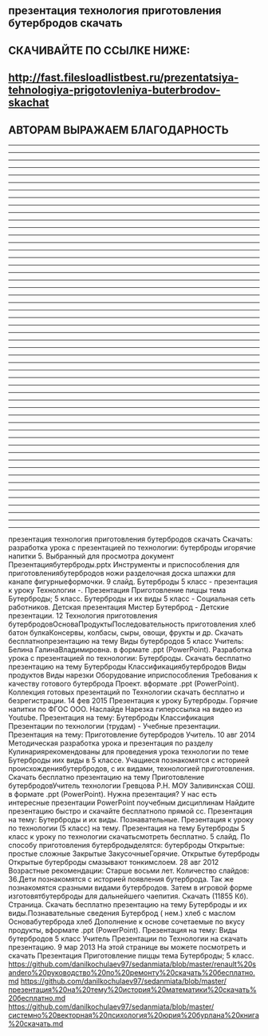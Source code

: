 презентация технология приготовления бутербродов скачать
--------------------------------------------------
СКАЧИВАЙТЕ ПО ССЫЛКЕ НИЖЕ:
--------------------------------------------------
http://fast.filesloadlistbest.ru/prezentatsiya-tehnologiya-prigotovleniya-buterbrodov-skachat
--------------------------------------------------
АВТОРАМ ВЫРАЖАЕМ БЛАГОДАРНОСТЬ
--------------------------------------------------
--------------------------------------------------
--------------------------------------------------
--------------------------------------------------
--------------------------------------------------
--------------------------------------------------
--------------------------------------------------
--------------------------------------------------
--------------------------------------------------
--------------------------------------------------
--------------------------------------------------
--------------------------------------------------
--------------------------------------------------
--------------------------------------------------
--------------------------------------------------
--------------------------------------------------
--------------------------------------------------
--------------------------------------------------
--------------------------------------------------
--------------------------------------------------
--------------------------------------------------
--------------------------------------------------
--------------------------------------------------
--------------------------------------------------
--------------------------------------------------
--------------------------------------------------
--------------------------------------------------
--------------------------------------------------
--------------------------------------------------
--------------------------------------------------
--------------------------------------------------
--------------------------------------------------
--------------------------------------------------
--------------------------------------------------
--------------------------------------------------
--------------------------------------------------
--------------------------------------------------
--------------------------------------------------
--------------------------------------------------
--------------------------------------------------
--------------------------------------------------
--------------------------------------------------
--------------------------------------------------
--------------------------------------------------
--------------------------------------------------
--------------------------------------------------
--------------------------------------------------
--------------------------------------------------
--------------------------------------------------
--------------------------------------------------
--------------------------------------------------
--------------------------------------------------
--------------------------------------------------
презентация технология приготовления бутербродов скачать Скачать: разработка урока с презентацией по технологии: бутерброды игорячие напитки 5.  Выбранный для просмотра документ Презентациябутерброды.pptx  Инструменты и приспособления для приготовлениябутербродов ножи разделочная доска шпажки для канапе фигурныеформочки. 9 слайд. Бутерброды 5 класс - презентация к уроку Технологии -. Презентация Приготовление пиццы тема Бутерброды; 5 класс. Бутерброды и их виды 5 класс - Социальная сеть работников. Детская презентация Мистер Бутерброд - Детские презентации. 12 Технология приготовления бутербродовОсноваПродуктыПоследовательность приготовления хлеб батон булкаКонсервы, колбасы, сыры, овощи, фрукты и др.  Скачать бесплатнопрезентацию на тему Виды бутербродов 5 класс Учитель: Белина ГалинаВладимировна. в формате .ppt (PowerPoint). Разработка урока с презентацией по технологии: Бутерброды. Скачать бесплатно презентацию на тему Бутерброды Классификациябутербродов Виды продуктов Виды нарезки Оборудование иприспособления Требования к качеству готового бутерброда Проект. вформате .ppt (PowerPoint). Коллекция готовых презентаций по Технологии скачать бесплатно и безрегистрации. 14 фев 2015  Презентация к уроку Бутерброды. Горячие напитки по ФГОС ООО. Наслайде Нарезка гиперссылка на видео из Youtube. Презентация на тему: Бутерброды Классификация
Презентации по технологии (трудам) - Учебные презентации. Презентация на тему: Приготовление бутербродов Учитель. 10 авг 2014  Методическая разработка урока и презентация по разделу Кулинариярекомендованы для проведения урока технологии по теме Бутерброды иих виды в 5 классе. Учащиеся познакомятся с историей происхождениябутербродов, с их видами, технологией приготовления. Скачать бесплатно презентацию на тему Приготовление бутербродовУчитель технологии Гревцова Р.Н. МОУ Заливинская СОШ. в формате .ppt (PowerPoint). Нужна презентация? У нас есть интересные презентации PowerPoint поучебным дисциплинам Найдите презентацию быстро и скачайте бесплатнопо прямой сс. Презентация на тему: Бутерброды и их виды. Познавательные. Презентация к уроку по технологии (5 класс) на тему. Презентация на тему Бутерброды 5 класс к уроку по технологии скачатьсмотреть бесплатно.  5 слайд. По способу приготовления бутербродыделятся: бутерброды Открытые: простые сложные Закрытые ЗакусочныеГорячие. Открытые бутерброды Открытые бутерброды смазывают тонкимслоем. 28 авг 2012  Возрастные рекомендации: Старше восьми лет. Количество слайдов: 36.Дети познакомятся с историей появления бутерброда. Так же познакомятся сразными видами бутербродов. Затем в игровой форме изготовятбутерброды для дальнейшего чаепития. Скачать (11855 Кб).  Страница. Скачать бесплатно презентацию на тему Бутерброды и их виды.Познавательные сведения Бутерброд ( нем.)  хлеб с маслом Основабутерброда  хлеб Дополнение к основе  сочетаемые по вкусу продукты, вформате .ppt (PowerPoint). Презентация на тему: Виды бутербродов 5 класс Учитель
Презентации по Технологии на скачать презентацию. 9 мар 2013  На этой странице вы можете посмотреть и скачать Презентация Приготовление пиццы тема Бутерброды; 5 класс.
https://github.com/danilkochulaev97/sedanmiata/blob/master/renault%20sandero%20руководство%20по%20ремонту%20скачать%20бесплатно.md
https://github.com/danilkochulaev97/sedanmiata/blob/master/презентация%20на%20тему%20история%20математики%20скачать%20бесплатно.md
https://github.com/danilkochulaev97/sedanmiata/blob/master/системно%20векторная%20психология%20юрия%20бурлана%20книга%20скачать.md